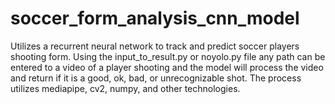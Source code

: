 # soccer_form_analysis_cnn_model
 Utilizes a recurrent neural network to track and predict soccer players shooting form. Using the input_to_result.py or noyolo.py file any path can be entered to a video of a player shooting  and the model will process the video and return if it is a good, ok, bad, or unrecognizable shot. The process utilizes  mediapipe, cv2, numpy, and other  technologies.
